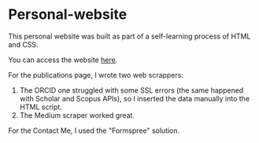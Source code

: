 # Personal-website
This personal website was built as part of a self-learning process of HTML and CSS.

You can access the website [here](https://waeara.github.io/Personal-website/).

For the publications page, I wrote two web scrappers:
1) The ORCID one struggled with some SSL errors (the same happened with Scholar and Scopus APIs), so I inserted the data manually into the HTML script. 
2) The Medium scraper worked great.

For the Contact Me, I used the "Formspree" solution. 
